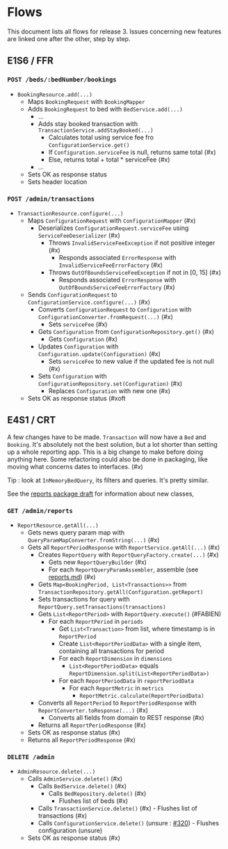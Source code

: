 # Flows

This document lists all flows for release 3. Issues concerning new features are linked one after the other, step by step.

## E1S6 / FFR

### `POST /beds/:bedNumber/bookings`
- `BookingResource.add(...)`
  - Maps `BookingRequest` with `BookingMapper`
  - Adds `BookingRequest` to bed with `BedService.add(...)`
    - ...
    - Adds stay booked transaction with `TransactionService.addStayBooked(...)`
      - Calculates total using service fee fro `ConfigurationService.get()`
      - If `Configuration.serviceFee` is null, returns same total (#x)
      - Else, returns total + total * serviceFee (#x)
    - ...
  - Sets OK as response status
  - Sets header location

### `POST /admin/transactions`
- `TransactionResource.configure(...)`
  - Maps `ConfigurationRequest` with `ConfigurationMapper` (#x)
    - Deserializes `ConfigurationRequest.serviceFee` using `ServiceFeeDeserializer` (#x)
      - Throws `InvalidServiceFeeException` if not positive integer (#x)
        - Responds associated `ErrorResponse` with `InvalidServiceFeeErrorFactory` (#x)
      - Throws `OutOfBoundsServiceFeeException` if not in [0, 15] (#x)
        - Responds associated `ErrorResponse` with `OutOfBoundsServiceFeeErrorFactory` (#x)
  - Sends `ConfigurationRequest` to `ConfigurationService.configure(...)` (#x)
      - Converts `ConfigurationRequest` to `Configuration` with `ConfigurationConverter.fromRequest(...)` (#x)
        - Sets `serviceFee` (#x)
      - Gets `Configuration` from `ConfigurationRepository.get()` (#x)
        - Gets `Configuration` (#x)
      - Updates `Configuration` with `Configuration.update(Configuration)` (#x)
        - Sets `serviceFee` to new value if the updated fee is not null (#x)
      - Sets `Configuration` with `ConfigurationRepository.set(Configuration)` (#x)
        - Replaces `Configuration` with new one (#x)
  - Sets OK as response status (#xoft
  
## E4S1 / CRT

A few changes have to be made. `Transaction` will now have a `Bed` and `Booking`. It's absolutely not the best solution, but a lot shorter than setting up a whole reporting app. This is a big change to make before doing anything here. Some refactoring could also be done in packaging, like moving what concerns dates to interfaces. (#x)

Tip : look at `InMemoryBedQuery`, its filters and queries. It's pretty similar.

See the [reports package draft](reports.md) for information about new classes,

### `GET /admin/reports`
- `ReportResource.getAll(...)`
  - Gets news query param map with `QueryParamMapConverter.fromString(...)` (#x)
  - Gets all `ReportPeriodResponse` with `ReportService.getAll(...)` (#x)
    - Creates `ReportQuery` with `ReportQueryFactory.create(...)` (#x)
      - Gets new `ReportQueryBuilder` (#x)
      - For each `ReportQueryParamAssembler`, assemble (see [reports.md](reports.md)) (#x)
    - Gets `Map<BookingPeriod, List<Transactions>>` from `TransactionRepository.getAll(Configuration.getReport)`
    - Sets transactions for query with `ReportQuery.setTransactions(transactions)`
    - Gets `List<ReportPeriod>` with `ReportQuery.execute()` (#FABIEN)
      - For each `ReportPeriod` in `periods`
        - Get `List<Transaction>` from list, where timestamp is in `ReportPeriod`
        - Create `List<ReportPeriodData>` with a single item, containing all transactions for period
        - For each `ReportDimension` in `dimensions`
          - `List<ReportPeriodData>` equals `ReportDimension.split(List<ReportPeriodData>)`
        - For each `ReportPeriodData` in `reportPeriodData`
            - For each `ReportMetric` in `metrics`
              - `ReportMetric.calculate(ReportPeriodData)`
    - Converts all `ReportPeriod` to `ReportPeriodResponse` with `ReportConverter.toResponse(...)` (#x)
      - Converts all fields from domain to REST response (#x)
    - Returns all `ReportPeriodResponse` (#x)
  - Sets OK as response status (#x)
  - Returns all `ReportPeriodResponse` (#x)
  
### `DELETE /admin`
- `AdminResource.delete(...)`
  - Calls `AdminService.delete()` (#x)
      - Calls `BedService.delete()` (#x)
          - Calls `BedRepository.delete()` (#x)
              - Flushes list of beds (#x)
      - Calls `TransactionService.delete()` (#x)
              - Flushes list of transactions (#x)
      - Calls `ConfigurationService.delete()` (unsure : [#320](https://github.com/glo2003/glo2003-h2020-eq08/issues/320))
              - Flushes configuration (unsure)
  - Sets OK as response status (#x)

